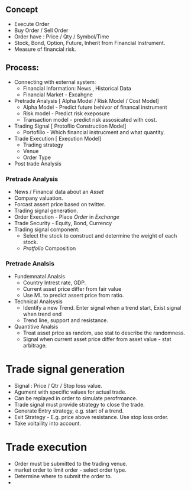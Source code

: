 ## Concept
- Execute Order
- Buy Order / Sell Order
- Order have : Price / Qty / Symbol/Time
- Stock, Bond, Option, Future, Inherit from Financial Instrument.
- Measure of financial risk. 
## Process:
  - Connecting with external system:
    - Financial Information: News , Historical Data
    - Financial Market - Excahgne
  - Pretrade Analysis [ Alpha Model / Risk Model / Cost Model]
    - Alpha Model - Predict future behivor of financal instrument
    - Risk model - Predict risk exeposure
    - Transaction model - predict risk assosicated with cost.
  - Trading Signal [ Protoflio Construction Model]
    - Portofilio - Which financial instrucment and what quantity.
  - Trade Execution [ Execution Model]
    - Trading strategy
    - Venue
    - Order Type
  - Post trade Analysis

### Pretrade Analysis

- News / Financal data about an *Asset*
- Company valuation.
- Forcast assert price based on twitter.
- Trading signal generation.
- Order Execution - Place *Order* in *Exchange*
- Trade Security - Equity, Bond, Currency
- Trading signal component:
  - Select the stock to construct and determine the weight of each stock.
  - *Protfolio* Composition

### Pretrade Analsis

- Fundemnatal Analsis
  - Country Intrest rate, GDP.
  - Current asset price differ from fair value
  - Use ML to predict assert price from ratio.
- Technical Analsysis
  - Identify a new Trend. Enter signal when a trend start, Exist signal when trend end
  - Trend line, support and resistance.
- Quantitive Analsis
  - Treat asset price as random, use stat to describe the randomness.
  - Signal when current asset price differ from asset value - stat arbitrage.

# Trade signal generation
- Signal : Price / Qtr / Stop loss value. 
- Agument with specific values for actual trade.
- Can be replayed in order to simulate perofrmance. 
- Trade signal must provide strategy to close the trade.
- Generate Entry strategy, e.g. start of a trend.
- Exit Strategy - E.g. price above resistance. Use stop loss order.
- Take voltaility into account.

# Trade execution
- Order must be submitted to the trading venue.
- market order to limit order - select order type.
- Determine where to submit the order to.
- 
